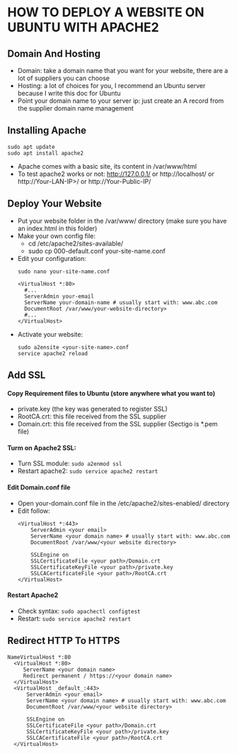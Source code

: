 # HOW TO DEPLOY A WEBSITE ON UBUNTU WITH APACHE2

## Domain And Hosting
- Domain: take a domain name that you want for your website, there are a lot of suppliers you can choose
- Hosting: a lot of choices for you, I recommend an Ubuntu server because I write this doc for Ubuntu
- Point your domain name to your server ip: just create an A record from the supplier domain name management

## Installing Apache
```
sudo apt update
sudo apt install apache2
```
- Apache comes with a basic site, its content in /var/www/html
- To test apache2 works or not: http://127.0.0.1/ or http://localhost/ or http://Your-LAN-IP>/ or http://Your-Public-IP/

## Deploy Your Website
- Put your website folder in the /var/www/ directory (make sure you have an index.html in this folder)
- Make your own config file:
  + cd /etc/apache2/sites-available/
  + sudo cp 000-default.conf your-site-name.conf
- Edit your configuration:
  ```
  sudo nano your-site-name.conf
  ```
  ```
  <VirtualHost *:80>
	#...
	ServerAdmin your-email
	ServerName your-domain-name # usually start with: www.abc.com
	DocumentRoot /var/www/your-website-directory>
	#...
  </VirtualHost>
  ```
- Activate your website:
  ```
  sudo a2ensite <your-site-name>.conf
  service apache2 reload
  ```

## Add SSL
#### Copy Requirement files to Ubuntu (store anywhere what you want to)
- private.key (the key was generated to register SSL)
- RootCA.crt: this file received from the SSL supplier
- Domain.crt: this file received from the SSL supplier (Sectigo is *.pem file)
#### Turm on Apache2 SSL:
- Turn SSL module: ``` sudo a2enmod ssl ```
- Restart apache2: ``` sudo service apache2 restart ```
#### Edit Domain.conf file
  + Open your-domain.conf file in the /etc/apache2/sites-enabled/ directory
  + Edit follow:
    ```
	<VirtualHost *:443>
        ServerAdmin <your email>
        ServerName <your domain name> # usually start with: www.abc.com
        DocumentRoot /var/www/<your website directory>

        SSLEngine on
        SSLCertificateFile <your path>/Domain.crt
        SSLCertificateKeyFile <your path>/private.key
        SSLCACertificateFile <your path>/RootCA.crt
	</VirtualHost>
    ```
#### Restart Apache2
- Check syntax:
``` sudo apachectl configtest ```
- Restart:
``` sudo service apache2 restart ```
## Redirect HTTP To HTTPS
  ```
  NameVirtualHost *:80
	<VirtualHost *:80>
	   ServerName <your domain name>
	   Redirect permanent / https://<your domain name>
	</VirtualHost>
	<VirtualHost _default_:443>
        ServerAdmin <your email>
        ServerName <your domain name> # usually start with: www.abc.com
        DocumentRoot /var/www/<your website directory>

        SSLEngine on
        SSLCertificateFile <your path>/Domain.crt
        SSLCertificateKeyFile <your path>/private.key
        SSLCACertificateFile <your path>/RootCA.crt
	</VirtualHost>
  ```
